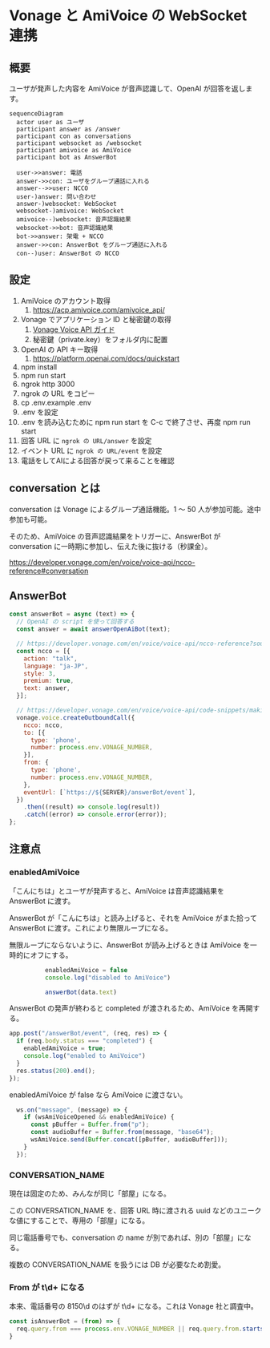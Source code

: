 # Vonage と AmiVoice の WebSocket 連携

## 概要

ユーザが発声した内容を AmiVoice が音声認識して、OpenAI が回答を返します。

```mermaid
sequenceDiagram
  actor user as ユーザ
  participant answer as /answer
  participant con as conversations
  participant websocket as /websocket
  participant amivoice as AmiVoice
  participant bot as AnswerBot

  user->>answer: 電話
  answer->>con: ユーザをグループ通話に入れる
  answer-->>user: NCCO
  user-)answer: 問い合わせ
  answer-)websocket: WebSocket
  websocket-)amivoice: WebSocket
  amivoice--)websocket: 音声認識結果
  websocket->>bot: 音声認識結果
  bot->>answer: 架電 + NCCO
  answer->>con: AnswerBot をグループ通話に入れる
  con--)user: AnswerBot の NCCO
```

## 設定

1. AmiVoice のアカウント取得
   1. <https://acp.amivoice.com/amivoice_api/>
1. Vonage でアプリケーション ID と秘密鍵の取得
    1. [Vonage Voice API ガイド](https://zenn.dev/kwcplus/articles/vonage-voice-guide)
    1. 秘密鍵（private.key）をフォルダ内に配置
1. OpenAI の API キー取得
    1. <https://platform.openai.com/docs/quickstart>
1. npm install
1. npm run start
1. ngrok http 3000
1. ngrok の URL をコピー
1. cp .env.example .env
1. .env を設定
1. .env を読み込むために npm run start を C-c で終了させ、再度 npm run start
1. 回答 URL に ``ngrok の URL/answer`` を設定
1. イベント URL に ``ngrok の URL/event`` を設定
1. 電話をしてAIによる回答が戻って来ることを確認

## conversation とは

conversation は Vonage によるグループ通話機能。1 ～ 50 人が参加可能。途中参加も可能。

そのため、AmiVoice の音声認識結果をトリガーに、AnswerBot が conversation に一時期に参加し、伝えた後に抜ける（秒課金）。

<https://developer.vonage.com/en/voice/voice-api/ncco-reference#conversation>

## AnswerBot

```js
const answerBot = async (text) => {
  // OpenAI の script を使って回答する
  const answer = await answerOpenAiBot(text);

  // https://developer.vonage.com/en/voice/voice-api/ncco-reference?source=voice
  const ncco = [{
    action: "talk",
    language: "ja-JP",
    style: 3,
    premium: true,
    text: answer,
  }];

  // https://developer.vonage.com/en/voice/voice-api/code-snippets/making-calls/make-an-outbound-call-with-ncco?source=voice&lang=javascript
  vonage.voice.createOutboundCall({
    ncco: ncco,
    to: [{
      type: 'phone',
      number: process.env.VONAGE_NUMBER,
    }],
    from: {
      type: 'phone',
      number: process.env.VONAGE_NUMBER,
    },
    eventUrl: [`https://${SERVER}/answerBot/event`],
  })
    .then((result) => console.log(result))
    .catch((error) => console.error(error));
};
```

## 注意点

### enabledAmiVoice

「こんにちは」とユーザが発声すると、AmiVoice は音声認識結果を AnswerBot に渡す。

AnswerBot が「こんにちは」と読み上げると、それを AmiVoice がまた拾って AnswerBot に渡す。これにより無限ループになる。

無限ループにならないように、AnswerBot が読み上げるときは AmiVoice を一時的にオフにする。

```js
          enabledAmiVoice = false
          console.log("disabled to AmiVoice")

          answerBot(data.text)
```

AnswerBot の発声が終わると completed が渡されるため、AmiVoice を再開する。

```js
app.post("/answerBot/event", (req, res) => {
  if (req.body.status === "completed") {
    enabledAmiVoice = true;
    console.log("enabled to AmiVoice")
  }
  res.status(200).end();
});
```

enabledAmiVoice が false なら AmiVoice に渡さない。

```js
  ws.on("message", (message) => {
    if (wsAmiVoiceOpened && enabledAmiVoice) {
      const pBuffer = Buffer.from("p");
      const audioBuffer = Buffer.from(message, "base64");
      wsAmiVoice.send(Buffer.concat([pBuffer, audioBuffer]));
    }
  });
```

### CONVERSATION_NAME

現在は固定のため、みんなが同じ「部屋」になる。

この CONVERSATION_NAME を、回答 URL 時に渡される uuid などのユニークな値にすることで、専用の「部屋」になる。

同じ電話番号でも、conversation の name が別であれば、別の「部屋」になる。

複数の CONVERSATION_NAME を扱うには DB が必要なため割愛。

### From が t\d+ になる

本来、電話番号の 8150\d のはずが t\d+ になる。これは Vonage 社と調査中。

```js
const isAnswerBot = (from) => {
  req.query.from === process.env.VONAGE_NUMBER || req.query.from.startsWith("t")
}
```
